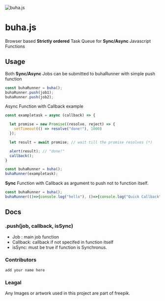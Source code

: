 ![buha.js](https://github.com/flouthoc/buha.js/blob/master/buha.png)
# buha.js
Browser based <b>Strictly ordered</b> Task Queue for <b>Sync/Async</b> Javascript Functions

## Usage

Both <b>Sync/Async</b> Jobs can be submitted to buhaRunner with simple push function

```javascript
const buhaRunner = buha();
buhaRunner.push(job1);
buhaRunner.push(job2);
```

Async Function with Callback example
```javascript
const exampletask = async (callback) => {

  let promise = new Promise((resolve, reject) => {
    setTimeout(() => resolve("done!"), 1000)
  });

  let result = await promise; // wait till the promise resolves (*)

  alert(result); // "done!"
  callback();
}

const buhaRunner = buha();
buhaRunner(exampletask);
```
<b>Sync</b> Function with Callback as argument to push not to function itself.
```js
const buhaRunner = buha();
buhaRunner(()=>{console.log("hello"), ()=>{console.log("Quick Callback"}, true);
```

## Docs

### .push(job, callback, isSync)

* Job : main job function
* Callback: callback if not specifed in function itself
* isSync: must be true if function is Synchronus.

### Contributors
```add your name here```

### Leagal
Any Images or artwork used in this project are part of freepik.


